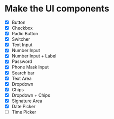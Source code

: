 
# Make the UI components

- [X] Button
- [X] Checkbox
- [X] Radio Button
- [X] Switcher
- [X] Text Input
- [X] Number Input
- [X] Number Input + Label
- [X] Password
- [X] Phone Mask Input
- [X] Search bar
- [X] Text Area
- [X] Dropdown
- [X] Chips
- [X] Dropdown + Chips
- [X] Signature Area
- [X] Date Picker
- [ ] Time Picker
